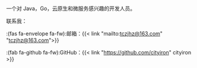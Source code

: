 # 

一个对 Java，Go，云原生和微服务感兴趣的开发人员。

联系我：

:(fas fa-envelope fa-fw):邮箱：{{< link "mailto:tczjhz@163.com" "tczjhz@163.com">}}

:(fab fa-github fa-fw):GitHub：{{< link "https://github.com/cityiron" cityiron >}}
